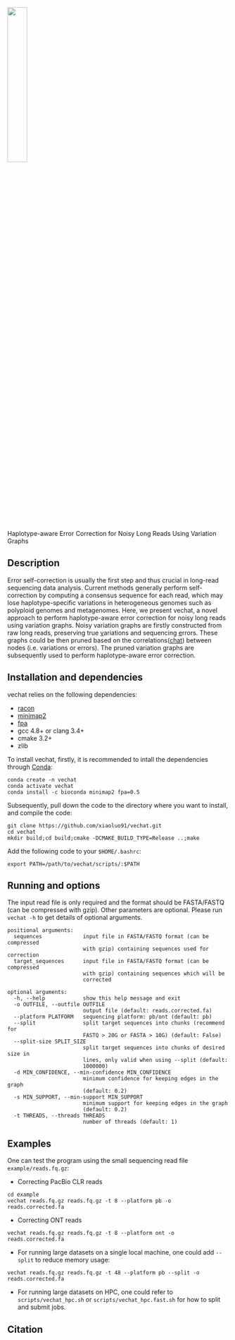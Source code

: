 
<!-- ![Aaron Swartz](https://raw.githubusercontent.com/xiaoluo91/vechat/master/logo2.png) -->

<img src=https://raw.githubusercontent.com/xiaoluo91/vechat/master/logo2.png width=30% />

Haplotype-aware Error Correction for Noisy Long Reads Using Variation Graphs

## Description

Error self-correction is usually the first step and thus crucial in long-read sequencing data analysis. Current methods generally perform self-correction by computing a consensus sequence for each read, which may lose haplotype-specific variations in  heterogeneous genomes such as polyploid genomes and metagenomes. Here, we present vechat, a novel approach to perform haplotype-aware error correction for noisy long reads using variation graphs. Noisy variation graphs are firstly constructed from raw long reads, preserving true [v]()ariations and sequencing [e]()rrors. These graphs could be then pruned based on the correlations([chat]()) between nodes (i.e. variations or errors). The pruned variation graphs are subsequently used to perform haplotype-aware error correction.

## Installation and dependencies
vechat relies on the following dependencies:
- [racon](https://github.com/lbcb-sci/racon)
- [minimap2](https://github.com/lh3/minimap2)
- [fpa](https://github.com/natir/fpa)
- gcc 4.8+ or clang 3.4+
- cmake 3.2+
- zlib

To install vechat, firstly, it is recommended to intall the dependencies through [Conda](https://docs.conda.io/en/latest/):
```
conda create -n vechat
conda activate vechat
conda install -c bioconda minimap2 fpa=0.5
```

Subsequently, pull down the code to the directory where you want to install, and compile the code:
```
git clone https://github.com/xiaoluo91/vechat.git
cd vechat
mkdir build;cd build;cmake -DCMAKE_BUILD_TYPE=Release ..;make
```

Add the following code to your `$HOME/.bashrc`:
```
export PATH=/path/to/vechat/scripts/:$PATH
```

## Running and options

The input read file is only required and the format should be FASTA/FASTQ (can be compressed with gzip). Other parameters are optional.
Please run `vechat -h` to get details of optional arguments. 

```
positional arguments:
  sequences             input file in FASTA/FASTQ format (can be compressed
                        with gzip) containing sequences used for correction
  target_sequences      input file in FASTA/FASTQ format (can be compressed
                        with gzip) containing sequences which will be
                        corrected

optional arguments:
  -h, --help            show this help message and exit
  -o OUTFILE, --outfile OUTFILE
                        output file (default: reads.corrected.fa)
  --platform PLATFORM   sequencing platform: pb/ont (default: pb)
  --split               split target sequences into chunks (recommend for
                        FASTQ > 20G or FASTA > 10G) (default: False)
  --split-size SPLIT_SIZE
                        split target sequences into chunks of desired size in
                        lines, only valid when using --split (default:
                        1000000)
  -d MIN_CONFIDENCE, --min-confidence MIN_CONFIDENCE
                        minimum confidence for keeping edges in the graph
                        (default: 0.2)
  -s MIN_SUPPORT, --min-support MIN_SUPPORT
                        minimum support for keeping edges in the graph
                        (default: 0.2)
  -t THREADS, --threads THREADS
                        number of threads (default: 1)
```

## Examples
One can test the program using the small sequencing read file `example/reads.fq.gz`:

- Correcting PacBio CLR reads
```
cd example
vechat reads.fq.gz reads.fq.gz -t 8 --platform pb -o reads.corrected.fa 
```
- Correcting ONT reads
```
vechat reads.fq.gz reads.fq.gz -t 8 --platform ont -o reads.corrected.fa 
```

- For running large datasets on a single local machine, one could add `--split` to reduce memory usage:
```
vechat reads.fq.gz reads.fq.gz -t 48 --platform pb --split -o reads.corrected.fa 
```


- For running large datasets on HPC, one could refer to `scripts/vechat_hpc.sh` or `scripts/vechat_hpc.fast.sh` for how to split and submit jobs.


## Citation
